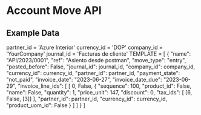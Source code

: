 # Account Move API

## Example Data

partner_id = 'Azure Interior'
currency_id = 'DOP'
company_id = 'YourCompany'
journal_id = 'Facturas de cliente'
TEMPLATE = [
  {
    "name": "API/2023/0001",
    "ref": "Asiento desde postman",
    "move_type": "entry",
    "posted_before": False,
    "journal_id": journal_id,
    "company_id": company_id,
    "currency_id": currency_id,
    "partner_id": partner_id,
    "payment_state": "not_paid",
    "invoice_date": "2023-06-27",
    "invoice_date_due": "2023-06-29",
    "invoice_line_ids": [
      [
        0,
        False,
        {
          "sequence": 100,
          "product_id": False,
          "name": False,
          "quantity": 1,
          "price_unit": 147,
          "discount": 0,
          "tax_ids": [
            [6, False, [3]]
          ],
          "partner_id": partner_id,
          "currency_id": currency_id,
          "product_uom_id": False
        }
      ]
    ]
  }
]
